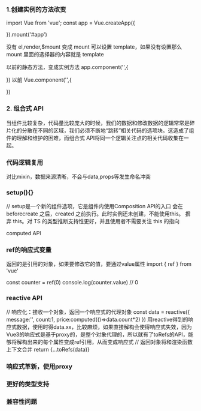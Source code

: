 ### 1.创建实例的方法改变

import Vue from 'vue';
const app = Vue.createApp({

}).mount('#app')

没有 el,render,$mount 变成 mount
可以设置 template，如果没有设置那么 mount 里面的选择器的内容就是 template

以前的静态方法，变成实例方法
app.component('',{

})
以前 Vue.component('',{

})

### 2. 组合式 API
当组件比较复杂，代码量比较庞大的时候，我们的数据和修改数据的逻辑常常是碎片化的分散在不同的区域，我们必须不断地“跳转”相关代码的选项块。这造成了组件的理解和维护的困难，而组合式 API将同一个逻辑关注点的相关代码收集在一起。
### 代码逻辑复用
对比mixin，数据来源清晰，不会与data,props等发生命名冲突

### setup(){}
// setup是一个新的组件选项，它是组件内使用Composition API的入口
会在 beforecreate 之后，created 之前执行。此时实例还未创建，不能使用this。
摒弃 this。对 TS 的类型推断支持性更好，并且使用者不需要关注 this 的指向


computed API
### ref的响应式变量
返回的是引用的对象，如果要修改它的值，要通过value属性
import { ref } from 'vue'

const counter = ref(0)
console.log(counter.value) // 0

### reactive API
// 响应化：接收一个对象，返回一个响应式的代理对象
const data = reactive({
message:'',
count:1,
price:computed(()=>data.count*2)
})
用reactive得到的响应式数据，使用时得data.xx，比较麻烦，如果直接解构会使得响应式失效，因为Vue3的响应式是基于proxy的，是整个对象代理的，所以就有了toRefs的API，能够将解构出来的每个属性变成ref引用，从而变成响应式
// 返回对象将和渲染函数上下文合并
return {...toRefs(data)}

### 响应式革新，使用proxy
### 更好的类型支持
### 兼容性问题


